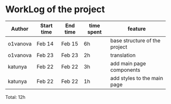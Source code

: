 # WorkLog of the project

| Author  | Start time  | End time | time spent | feature |
|-----------|-----------|-------------|-------------|-------------|
| o1vanova | Feb 14 | Feb 15 | 6h | base structure of the project |
| o1vanova | Feb 23 | Feb 23 | 2h | translation |
| katunya | Feb 22 | Feb 22 | 3h | add main page components |
| katunya | Feb 22 | Feb 22 | 1h | add styles to the main page |



Total: 12h
